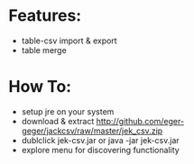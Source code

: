 # Features:

* table-csv import & export
* table merge

# How To:
* setup jre on your system
* download & extract http://github.com/eger-geger/jackcsv/raw/master/jek_csv.zip
* dublclick jek-csv.jar or java -jar jek-csv.jar
* explore menu for discovering functionality
